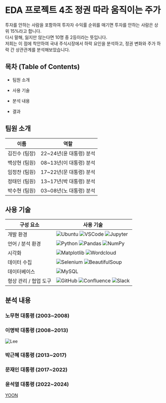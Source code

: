 # EDA 프로젝트 4조 정권 따라 움직이는 주가

투자를 안하는 사람을 포함하여 투자자 수익률 순위를 매기면 투자를 안하는 사람은 상위 15%라고 합니다.<br>
다시 말해, 잃지만 않는다면 10명 중 2등이라는 뜻입니다.<br>
저희는 이 점에 착안하여 국내 주식시장에서 하락 요인을 분석하고, 정권 변화와 주가 하락 간 상관관계를 분석해보았습니다.

## 목차 (Table of Contents)

- 팀원 소개

- 사용 기술

- 분석 내용

- 결과


## 팀원 소개

| 이름       | 역할                                                         |
|------------|--------------------------------------------------------------|
| 김진수 (팀장) | 22~24년(윤 대통령) 분석     |
| 백상현 (팀원) | 08~13년(이 대통령) 분석           |
| 임정찬 (팀원) | 17~22년(문 대통령) 분석     |
| 정태민 (팀원) | 13~17년(박 대통령) 분석     |
| 박수현 (팀원) | 03~08년(노 대통령) 분석     |


## 사용 기술

| 구성 요소              | 사용 기술                                                                                                                                                  |
|-----------------------|-------------------------------------------------------------------------------------------------------------------------------------------------------------|
| 개발 환경             | ![Ubuntu](https://img.shields.io/badge/Ubuntu-E95420?style=flat&logo=ubuntu&logoColor=white) ![VSCode](https://img.shields.io/badge/VSCode-007ACC?style=flat&logo=visualstudiocode&logoColor=white) ![Jupyter](https://img.shields.io/badge/Jupyter-F37626?style=flat&logo=jupyter&logoColor=white) |
| 언어 / 분석 환경      | ![Python](https://img.shields.io/badge/Python-3776AB?style=flat&logo=python&logoColor=white) ![Pandas](https://img.shields.io/badge/Pandas-150458?style=flat&logo=pandas&logoColor=white) ![NumPy](https://img.shields.io/badge/NumPy-013243?style=flat&logo=numpy&logoColor=white) |
| 시각화                | ![Matplotlib](https://img.shields.io/badge/Matplotlib-11557C?style=flat&logo=matplotlib&logoColor=white) ![Wordcloud](https://img.shields.io/badge/WordCloud-1D2951?style=flat&logo=python&logoColor=white) |
| 데이터 수집           | ![Selenium](https://img.shields.io/badge/Selenium-43B02A?style=flat&logo=selenium&logoColor=white) ![BeautifulSoup](https://img.shields.io/badge/BeautifulSoup-4B79A1?style=flat&logo=beautifulsoup&logoColor=white) |
| 데이터베이스          | ![MySQL](https://img.shields.io/badge/MySQL-4479A1?style=flat&logo=mysql&logoColor=white) |
| 형상 관리 / 협업 도구 | ![GitHub](https://img.shields.io/badge/GitHub-181717?style=flat&logo=github&logoColor=white) ![Confluence](https://img.shields.io/badge/Confluence-172B4D?style=flat&logo=confluence&logoColor=white) ![Slack](https://img.shields.io/badge/Slack-4A154B?style=flat&logo=slack&logoColor=white) |

## 분석 내용
### 노무현 대통령 (2003~2008)


### 이명박 대통령 (2008~2013)
![Lee]("https://github.com/user-attachments/assets/9ae7aa85-8857-4f7f-92a3-671a47820d85)

### 박근혜 대통령 (2013~2017)


### 문재인 대통령 (2017~2022)


### 윤석열 대통령 (2022~2024)
[YOON]("https://github.com/AndyKim-Studio/eda_project")

